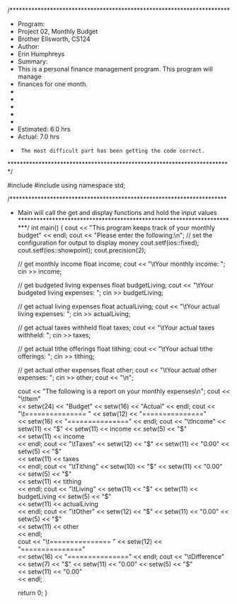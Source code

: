 /***********************************************************************
* Program:
*    Project 02, Monthly Budget
*    Brother Ellsworth, CS124
* Author:
*    Erin Humphreys
* Summary: 
*    This is a personal finance management program. This program will manage 
*    finances for one month.
*    
*    
*    
*    
*
*    Estimated:  6.0 hrs   
*    Actual:     7.0 hrs
*      The most difficult part has been getting the code correct.
************************************************************************/

#include <iostream>
#include <iomanip>
using namespace std;

/**********************************************************************
 * Main will call the get and display functions and hold the input values 
 ***********************************************************************/
int main()
{
   cout << "This program keeps track of your monthly budget" << endl;
   cout << "Please enter the following:\n";
   // set the configuration for output to display money
   cout.setf(ios::fixed);
   cout.setf(ios::showpoint);
   cout.precision(2);

   // get monthly income
   float income;
   cout << "\tYour monthly income: ";
   cin  >> income;
  
   // get budgeted living expenses
   float budgetLiving;
   cout << "\tYour budgeted living expenses: ";
   cin  >> budgetLiving;
  
   // get actual living expenses
   float actualLiving;
   cout << "\tYour actual living expenses: ";
   cin  >> actualLiving;
     
   // get actual taxes withheld
   float taxes;
   cout << "\tYour actual taxes withheld: ";
   cin  >> taxes;
     
   // get actual tithe offerings
   float tithing;
   cout << "\tYour actual tithe offerings: ";
   cin  >> tithing;
     
   // get actual other expenses
   float other;
   cout << "\tYour actual other expenses: ";
   cin  >> other;
   cout << "\n";    

   cout << "The following is a report on your monthly expenses\n";
   cout << "\tItem"  
        << setw(24)  << "Budget" 
        << setw(16)  << "Actual" 
        << endl;
   cout << "\t=============== " 
        << setw(12)  << "==============="  
        << setw(16)  << "==============="
        << endl;
   cout << "\tIncome" 
        << setw(11)  << "$"  
        << setw(11)  << income     
        << setw(5)   << "$"      
        << setw(11)  << income         
        << endl;
   cout << "\tTaxes" 
        << setw(12)  << "$"  
        << setw(11)  << "0.00"     
        << setw(5)   << "$"      
        << setw(11)  << taxes         
        << endl;
   cout << "\tTithing" 
        << setw(10)  << "$"  
        << setw(11)  << "0.00"     
        << setw(5)   << "$"      
        << setw(11)  << tithing         
        << endl;
   cout << "\tLiving" 
        << setw(11)  << "$"  
        << setw(11)  << budgetLiving     
        << setw(5)   << "$"      
        << setw(11)  << actualLiving         
        << endl;
   cout << "\tOther" 
        << setw(12)  << "$"  
        << setw(11)  << "0.00"     
        << setw(5)   << "$"      
        << setw(11)  << other         
        << endl;   
   cout << "\t=============== " 
        << setw(12)  << "==============="  
        << setw(16)  << "==============="
        << endl;
   cout << "\tDifference" 
        << setw(7)   << "$"  
        << setw(11)  << "0.00"     
        << setw(5)   << "$"      
        << setw(11)  << "0.00"         
        << endl;
   
   return 0; 
}


